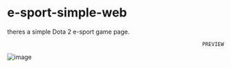 # e-sport-simple-web

theres a simple Dota 2 e-sport game page.

                                                                   PREVIEW 
                                                                 
 ![image](https://user-images.githubusercontent.com/78057070/140435470-d06086ae-62ae-4478-b5a3-4be9400ba842.png)

                                                                 
                                                                 
                                                                 
                                                          
                                                                 
                                                                 
